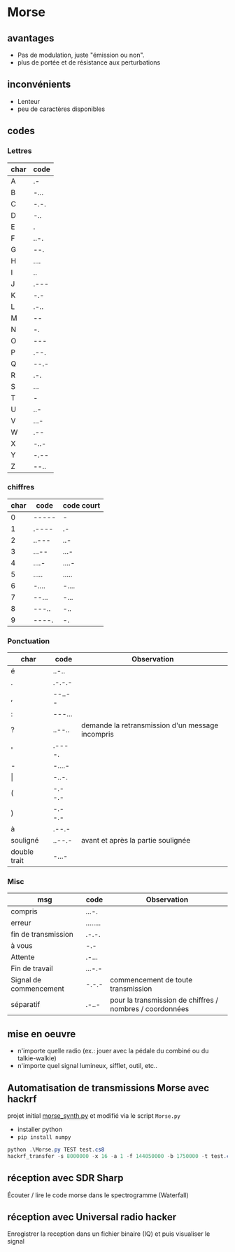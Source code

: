 ﻿# Morse 

## avantages

* Pas de modulation, juste "émission ou non". 
* plus de portée et de résistance aux perturbations

## inconvénients

* Lenteur
* peu de caractères disponibles

## codes

### Lettres

| char | code |
|------|------|
|A| .- |
|B| -... |
|C| -.-. |
|D| -.. |
|E| . |
|F| ..-. |
|G| --. |
|H| .... |
|I| .. |
|J| .--- |
|K| -.- |
|L| .-.. |
|M| -- |
|N| -. |
|O| --- |
|P| .--. |
|Q| --.- |
|R| .-. |
|S| ... |
|T| - |
|U| ..- |
|V| ...- |
|W| .-- |
|X| -..- |
|Y| -.-- |
|Z| --.. |

### chiffres
| char | code | code court|
|------|------|-----------|
|0| ----- | - |
|1| .---- | .- |
|2| ..--- | ..- |
|3| ...-- | ...- |
|4| ....- | ....- |
|5| ..... | ..... |
|6| -.... | -....|
|7| --... | -... |
|8| ---.. | -.. |
|9| ----. | -. |

### Ponctuation

| char | code | Observation|
|------|------|------------|
| é | ..-.. ||
| . | .-.-.- ||
| , | --..-- ||
| : | ---... ||
| ? | ..--.. | demande la retransmission d'un message incompris |
| ' | .----. ||
| - | -....- ||
| \| | -..-. ||
| ( | -.--.- ||
| ) | -.--.- ||
| à | .--.- ||
| souligné | ..--.- | avant et après la partie soulignée |
| double trait | -...- ||

### Misc

| msg | code | Observation|
|------|------|------------|
| compris | ...-. ||
| erreur | ........ ||
| fin de transmission | .-.-. ||
| à vous | -.- ||
| Attente | .-... ||
| Fin de travail | ...-.- ||
| Signal de commencement | -.-.- | commencement de toute transmission |
| séparatif | .-..- | pour la transmission de chiffres / nombres / coordonnées |



## mise en oeuvre

* n'importe quelle radio (ex.: jouer avec la pédale du combiné ou du talkie-walkie)
* n'importe quel signal lumineux, sifflet, outil, etc..

## Automatisation de transmissions Morse avec hackrf

projet initial [morse_synth.py](https://gist.github.com/jboone/de67df55a2059dcebcdb) et modifié via le script `Morse.py`

* installer python
* `pip install numpy`

```Powershell
python .\Morse.py TEST test.cs8
hackrf_transfer -s 8000000 -x 16 -a 1 -f 144050000 -b 1750000 -t test.cs8
```

## réception avec SDR Sharp

Écouter / lire le code morse dans le spectrogramme (Waterfall)

## réception avec Universal radio hacker

Enregistrer la reception dans un fichier binaire (IQ) et puis visualiser le signal

